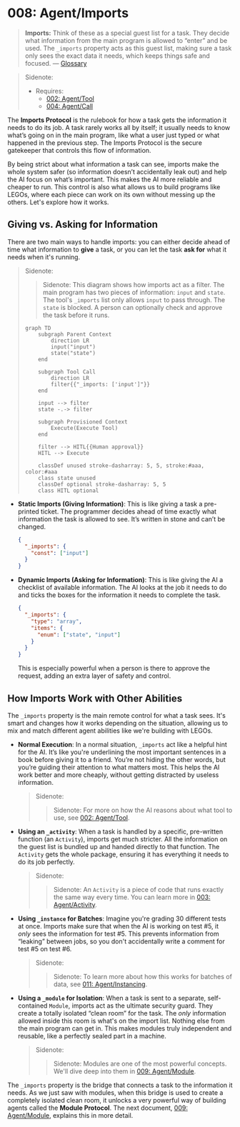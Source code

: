 # 008: Agent/Imports

> **Imports:** Think of these as a special guest list for a task. They decide what information from the main program is allowed to “enter” and be used. The `_imports` property acts as this guest list, making sure a task only sees the exact data it needs, which keeps things safe and focused. — [Glossary](./000_glossary.md)

> Sidenote:
> - Requires:
>   - [002: Agent/Tool](./002_agent_tool.md)
>   - [004: Agent/Call](./004_agent_call.md)

The **Imports Protocol** is the rulebook for how a task gets the information it needs to do its job. A task rarely works all by itself; it usually needs to know what’s going on in the main program, like what a user just typed or what happened in the previous step. The Imports Protocol is the secure gatekeeper that controls this flow of information.

By being strict about what information a task can see, imports make the whole system safer (so information doesn’t accidentally leak out) and help the AI focus on what’s important. This makes the AI more reliable and cheaper to run. This control is also what allows us to build programs like LEGOs, where each piece can work on its own without messing up the others. Let's explore how it works.

## Giving vs. Asking for Information

There are two main ways to handle imports: you can either decide ahead of time what information to **give** a task, or you can let the task **ask for** what it needs when it's running.

> Sidenote:
> > Sidenote: This diagram shows how imports act as a filter. The main program has two pieces of information: `input` and `state`. The tool's `_imports` list only allows `input` to pass through. The `state` is blocked. A person can optionally check and approve the task before it runs.
>
> ```mermaid
> graph TD
>     subgraph Parent Context
>         direction LR
>         input("input")
>         state("state")
>     end
>
>     subgraph Tool Call
>         direction LR
>         filter{{"_imports: ['input']"}}
>     end
>
>     input --> filter
>     state -.-> filter
>
>     subgraph Provisioned Context
>         Execute(Execute Tool)
>     end
>
>     filter --> HITL{{Human approval}}
>     HITL --> Execute
>
>     classDef unused stroke-dasharray: 5, 5, stroke:#aaa, color:#aaa
>     class state unused
>     classDef optional stroke-dasharray: 5, 5
>     class HITL optional
> ```

- **Static Imports (Giving Information)**: This is like giving a task a pre-printed ticket. The programmer decides ahead of time exactly what information the task is allowed to see. It’s written in stone and can’t be changed.

  ```json
  {
    "_imports": {
      "const": ["input"]
    }
  }
  ```

- **Dynamic Imports (Asking for Information)**: This is like giving the AI a checklist of available information. The AI looks at the job it needs to do and ticks the boxes for the information it needs to complete the task.

  ```json
  {
    "_imports": {
      "type": "array",
      "items": {
        "enum": ["state", "input"]
      }
    }
  }
  ```

  This is especially powerful when a person is there to approve the request, adding an extra layer of safety and control.

## How Imports Work with Other Abilities

The `_imports` property is the main remote control for what a task sees. It's smart and changes how it works depending on the situation, allowing us to mix and match different agent abilities like we're building with LEGOs.

- **Normal Execution**: In a normal situation, `_imports` act like a helpful hint for the AI. It’s like you're underlining the most important sentences in a book before giving it to a friend. You’re not hiding the other words, but you’re guiding their attention to what matters most. This helps the AI work better and more cheaply, without getting distracted by useless information.

  > Sidenote:
  > > Sidenote: For more on how the AI reasons about what tool to use, see [002: Agent/Tool](./002_agent_tool.md).

- **Using an `_activity`**: When a task is handled by a specific, pre-written function (an `Activity`), imports get much stricter. All the information on the guest list is bundled up and handed directly to that function. The `Activity` gets the whole package, ensuring it has everything it needs to do its job perfectly.

  > Sidenote:
  > > Sidenote: An `Activity` is a piece of code that runs exactly the same way every time. You can learn more in [003: Agent/Activity](./003_agent_activity.md).

- **Using `_instance` for Batches**: Imagine you're grading 30 different tests at once. Imports make sure that when the AI is working on test #5, it *only* sees the information for test #5. This prevents information from “leaking” between jobs, so you don't accidentally write a comment for test #5 on test #6.

  > Sidenote:
  > > Sidenote: To learn more about how this works for batches of data, see [011: Agent/Instancing](./011_agent_instancing.md).

- **Using a `_module` for Isolation**: When a task is sent to a separate, self-contained `Module`, imports act as the ultimate security guard. They create a totally isolated “clean room” for the task. The *only* information allowed inside this room is what's on the import list. Nothing else from the main program can get in. This makes modules truly independent and reusable, like a perfectly sealed part in a machine.

  > Sidenote:
  > > Sidenote: Modules are one of the most powerful concepts. We'll dive deep into them in [009: Agent/Module](./009_agent_module.md).
  >

The `_imports` property is the bridge that connects a task to the information it needs. As we just saw with modules, when this bridge is used to create a completely isolated clean room, it unlocks a very powerful way of building agents called the **Module Protocol**. The next document, [009: Agent/Module](./009_agent_module.md), explains this in more detail.
